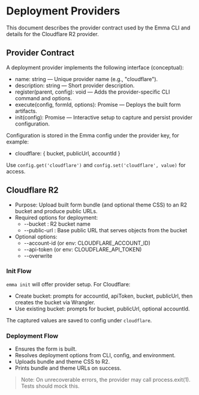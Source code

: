 # Deployment Providers

This document describes the provider contract used by the Emma CLI and details for the Cloudflare R2 provider.

## Provider Contract

A deployment provider implements the following interface (conceptual):

- name: string — Unique provider name (e.g., "cloudflare").
- description: string — Short provider description.
- register(parent, config): void — Adds the provider-specific CLI command and options.
- execute(config, formId, options): Promise<void> — Deploys the built form artifacts.
- init(config): Promise<void> — Interactive setup to capture and persist provider configuration.

Configuration is stored in the Emma config under the provider key, for example:

- cloudflare: { bucket, publicUrl, accountId }

Use `config.get('cloudflare')` and `config.set('cloudflare', value)` for access.

## Cloudflare R2

- Purpose: Upload built form bundle (and optional theme CSS) to an R2 bucket and produce public URLs.
- Required options for deployment:
  - --bucket <name>: R2 bucket name
  - --public-url <url>: Base public URL that serves objects from the bucket
- Optional options:
  - --account-id <id> (or env: CLOUDFLARE_ACCOUNT_ID)
  - --api-token <token> (or env: CLOUDFLARE_API_TOKEN)
  - --overwrite

### Init Flow

`emma init` will offer provider setup. For Cloudflare:
- Create bucket: prompts for accountId, apiToken, bucket, publicUrl, then creates the bucket via Wrangler.
- Use existing bucket: prompts for bucket, publicUrl, optional accountId.

The captured values are saved to config under `cloudflare`.

### Deployment Flow

- Ensures the form is built.
- Resolves deployment options from CLI, config, and environment.
- Uploads bundle and theme CSS to R2.
- Prints bundle and theme URLs on success.

> Note: On unrecoverable errors, the provider may call process.exit(1). Tests should mock this.
